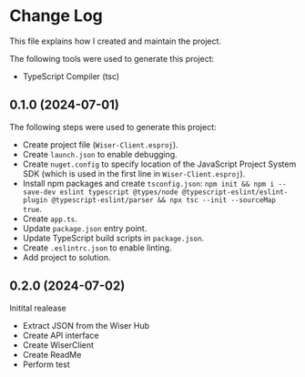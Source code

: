 # Change Log
This file explains how I created and maintain the project.

The following tools were used to generate this project:
- TypeScript Compiler (tsc)

## 0.1.0 (2024-07-01)
The following steps were used to generate this project:
- Create project file (`Wiser-Client.esproj`).
- Create `launch.json` to enable debugging.
- Create `nuget.config` to specify location of the JavaScript Project System SDK (which is used in the first line in `Wiser-Client.esproj`).
- Install npm packages and create `tsconfig.json`: `npm init && npm i --save-dev eslint typescript @types/node @typescript-eslint/eslint-plugin @typescript-eslint/parser && npx tsc --init --sourceMap true`.
- Create `app.ts`.
- Update `package.json` entry point.
- Update TypeScript build scripts in `package.json`.
- Create `.eslintrc.json` to enable linting.
- Add project to solution.

## 0.2.0 (2024-07-02)
Initital realease
- Extract JSON from the Wiser Hub
- Create API interface
- Create WiserClient
- Create ReadMe
- Perform test